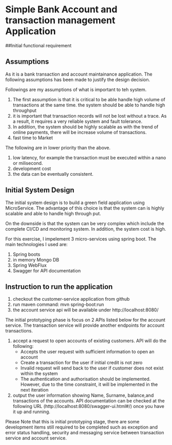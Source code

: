 # Simple Bank Account and transaction management Application

##Initial functional requirement 

 
## Assumptions
As it is a bank transaction and account maintainance application. The following assumptions
has been made to justify the design decision.


Followings are my assumptions of what is important to teh system.  
1) The first assumption is that it is critical to be able handle high volume of transactions at the same time. the 
system should be able to handle high throughput
2) it is important that transaction records will not be lost without a trace. As 
a result, it requires a very reliable system and fault tolerance.
3) In addition, the system should be highly scalable as with the trend of online payments,
there will be increase volume of transactions. 
4) fast time to Market 


The following are in lower priority than the above. 
1) low latency, for example the transaction must be executed within a nano or milisecond.
2) development cost  
3) the data can be eventually consistent. 

## Initial System Design
 
 The initial system design is to build a green field application using MicroService. The 
 advantage of this choice is that the system can is highly scalable and able to handle high through put. 
 
 On the downside is that the system can be very complex which include the complete CI/CD and monitoring system. In addition, 
 the system cost is high.
 
 For this exercise, I impelement 3 micro-services using spring boot. The main technologies I used are:
 1) Spring boots
 2) in memory Mongo DB
 3) Spring WebFlux
 4) Swagger for API documentation
 
 ## Instruction to run the application
 
 1) checkout the customer-service application from github
 2) run maven command: mvn spring-boot:run
 3) the account service api will be available under http://localhost:8080/
 
 The initial prototyping phase is focus on 2 APIs listed below for the account service. The transaction service will 
 provide another endpoints for account transactions. 
 
 1) accept a request to open accounts of existing customers. API will do the following:
    - Accepts the user request with sufficient information to open an account
    - Create a transaction for the user if initial credit is not zero
    - Invalid request will send back to the user if customer does not exist within the system
    - The authentication and authorisation should be implemented. However, due to the time constraint, 
    it will be implemented in the next iteration
 2) output the user information showing Name, Surname, balance,and transactions of the accounts.
 API documentation can be checked at the following URL (http://localhost:8080/swagger-ui.html#/) once you have it up and running.  
  
 
 Please Note that this is initial prototyping stage, there are some development items still required to be completed such as
 exception and error status handling, security and messaging service between transaction service and account service. 
 
